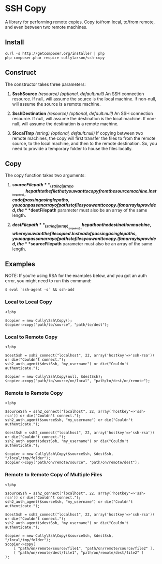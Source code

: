 # SSH Copy

A library for performing remote copies. Copy to/from local, to/from remote,
and even between two remote machines.

## Install

```
curl -s http://getcomposer.org/installer | php
php composer.phar require cullylarson/ssh-copy
```

## Construct

The constructor takes three parameters:

1. **$sshSource** _(resource)_ _(optional, default:null)_ An SSH connection resource.
If null, will assume the source is the local machine. If non-null, will assume the
source is a remote machine.

1. **$sshDestination** _(resource)_ _(optional, default:null)_ An SSH connection resource.
If null, will assume the destination is the local machine. If non-null, will assume the
destination is a remote machine.

1. **$localTmp** _(string)_ _(optional, default:null)_ If copying between two remote machines,
the copy will first transfer the files to from the remote source, to the local machine,
and then to the remote destination.  So, you need to provide a temporary folder to house
the files locally.

## Copy

The copy function takes two arguments:

1. **$sourceFilepath** _(string|array)_ _(required)_ The path to the file that you want to copy
from the source machine.  Instead of passing a single paths, you can pass an array of paths to
files you want to copy.  If an array is provided, the **$destFilepath** parameter must also
be an array of the same length.

1. **$destFilepath** _(string|array)_ _(required)_ The path on the destination machine, where you
want the file copied.  Instead of passing a single paths, you can pass an array of paths to
files you want to copy.  If an array is provided, the **$sourceFilepath** parameter must also
be an array of the same length.

## Examples

NOTE:  If you're using RSA for the examples below, and you got an auth error,
you might need to run this command:
       
    $ eval `ssh-agent -s` && ssh-add

### Local to Local Copy

```
<?php

$copier = new Cully\Ssh\Copy();
$copier->copy("path/to/source", "path/to/dest");
```
    
### Local to Remote Copy

```
<?php

$destSsh = ssh2_connect("localhost", 22, array('hostkey'=>'ssh-rsa')) or die("Couldn't connect.");
ssh2_auth_agent($destSsh, "my_username") or die("Couldn't authenticate.");

$copier = new Cully\Ssh\Copy(null, $destSsh);
$copier->copy("path/to/source/on/local", "path/to/dest/on/remote");
```
    
### Remote to Remote Copy

```
<?php

$sourceSsh = ssh2_connect("localhost", 22, array('hostkey'=>'ssh-rsa')) or die("Couldn't connect.");
ssh2_auth_agent($sourceSsh, "my_username") or die("Couldn't authenticate.");

$destSsh = ssh2_connect("localhost", 22, array('hostkey'=>'ssh-rsa')) or die("Couldn't connect.");
ssh2_auth_agent($destSsh, "my_username") or die("Couldn't authenticate.");

$copier = new Cully\Ssh\Copy($sourceSsh, $destSsh, "/local/tmp/folder");
$copier->copy("path/on/remote/source", "path/on/remote/dest");
```
    
### Remote to Remote Copy of Multiple Files

```
<?php

$sourceSsh = ssh2_connect("localhost", 22, array('hostkey'=>'ssh-rsa')) or die("Couldn't connect.");
ssh2_auth_agent($sourceSsh, "my_username") or die("Couldn't authenticate.");

$destSsh = ssh2_connect("localhost", 22, array('hostkey'=>'ssh-rsa')) or die("Couldn't connect.");
ssh2_auth_agent($destSsh, "my_username") or die("Couldn't authenticate.");

$copier = new Cully\Ssh\Copy($sourceSsh, $destSsh, "/local/tmp/folder");
$copier->copy(
    [ "path/on/remote/source/file1", "path/on/remote/source/file2" ],
    [ "path/on/remote/dest/file1", "path/on/remote/dest/file2" ]
);
```